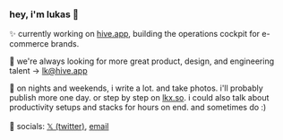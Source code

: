 ### hey, i'm lukas 👋

✨ currently working on <a href="http://hive.app/" target="_blank">hive.app</a>, building the operations cockpit for e-commerce brands. <br>

🎨 we're always looking for more great product, design, and engineering talent → lk@hive.app <br>

📝 on nights and weekends, i write a lot. and take photos. i'll probably publish more one day. or step by step on <a href="https://lkx.so">lkx.so</a>. i could also talk about productivity setups and stacks for hours on end. and sometimes do :)<br><br>
📱 socials: <a href="https://twitter.com/lukasklinser" target=”_blank” >𝕏 (twitter)</a>, <a href="mailto:klinser.lukas@gmail.com">email</a> 

<!--
**lukasklinser/lukasklinser** is a ✨ _special_ ✨ repository because its `README.md` (this file) appears on your GitHub profile.

Here are some ideas to get you started:

- 🔭 I’m currently working on ...
- 🌱 I’m currently learning ...
- 👯 I’m looking to collaborate on ...
- 🤔 I’m looking for help with ...
- 💬 Ask me about ...
- 📫 How to reach me: ...
- 😄 Pronouns: ...
- ⚡ Fun fact: ...
-->

